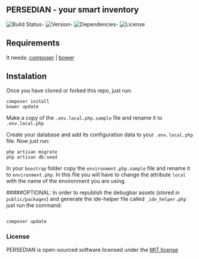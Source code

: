 ## PERSEDIAN - your smart inventory

![Build Status](http://img.shields.io/badge/build-failing-red.svg)-
![Version](http://img.shields.io/badge/version-0.1a-red.svg)-
![Dependencies](http://img.shields.io/badge/dependencies-up--to--date-yellow.svg)-
![License](http://img.shields.io/badge/license-MIT-blue.svg)




## Requirements

It needs: [composer](https://getcomposer.org/) | 
[bower](http://bower.io/)

## Instalation
Once you have cloned or forked this repo, just run:

```
composer install
bower update
```

Make a copy of the `.env.local.php.sample` file and rename it to `.env.local.php`

Create your database and add its configuration data to your `.env.local.php` file. Now just run:

```
php artisan migrate
php artisan db:seed
```

In your `boostrap` folder copy the `environment.php.sample` file and rename it to `environment.php`. In this file you will have to change  the attribute `local` with the  name of the environment you are using.

#####OPTIONAL:
In order to republish the debugbar assets (stored in `public/packages`) and generate the ide-helper file called `_ide_helper.php` just run the command:
``` 

composer update

```


### License

PERSEDIAN is open-sourced software licensed under the [MIT license](http://opensource.org/licenses/MIT)
